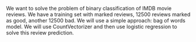 We want to solve the problem of binary classification of IMDB movie reviews.
We have a training set with marked reviews, 12500 reviews marked as good, another 12500 bad.
We will use a simple approach: bag of words model.
We will use CountVectorizer and then use logistic regression to solve this review prediction.
